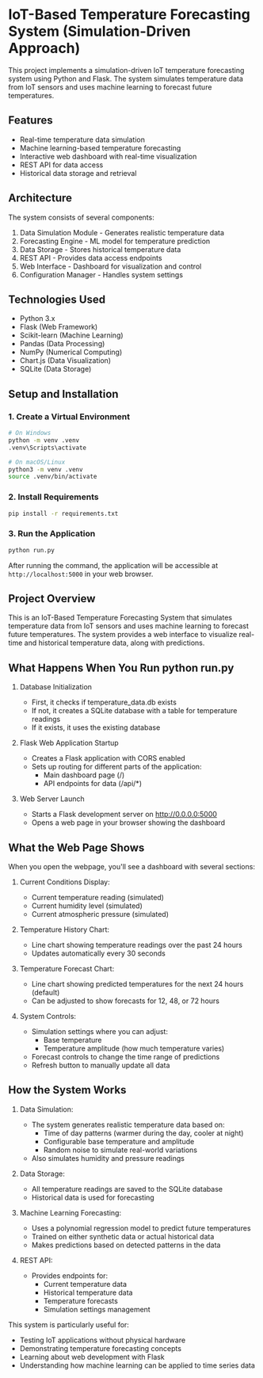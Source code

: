 # IoT-Based Temperature Forecasting System (Simulation-Driven Approach)

This project implements a simulation-driven IoT temperature forecasting system using Python and Flask. The system simulates temperature data from IoT sensors and uses machine learning to forecast future temperatures.

## Features
- Real-time temperature data simulation
- Machine learning-based temperature forecasting
- Interactive web dashboard with real-time visualization
- REST API for data access
- Historical data storage and retrieval

## Architecture
The system consists of several components:
1. Data Simulation Module - Generates realistic temperature data
2. Forecasting Engine - ML model for temperature prediction
3. Data Storage - Stores historical temperature data
4. REST API - Provides data access endpoints
5. Web Interface - Dashboard for visualization and control
6. Configuration Manager - Handles system settings

## Technologies Used
- Python 3.x
- Flask (Web Framework)
- Scikit-learn (Machine Learning)
- Pandas (Data Processing)
- NumPy (Numerical Computing)
- Chart.js (Data Visualization)
- SQLite (Data Storage)

## Setup and Installation

### 1. Create a Virtual Environment
```bash
# On Windows
python -m venv .venv
.venv\Scripts\activate

# On macOS/Linux
python3 -m venv .venv
source .venv/bin/activate
```

### 2. Install Requirements
```bash
pip install -r requirements.txt
```

### 3. Run the Application
```bash
python run.py
```

After running the command, the application will be accessible at `http://localhost:5000` in your web browser.

## Project Overview

This is an IoT-Based Temperature Forecasting System that simulates temperature data from IoT sensors and uses machine learning to forecast future temperatures. The system provides a web interface to visualize real-time and historical temperature data, along with predictions.

## What Happens When You Run python run.py

1. Database Initialization
   - First, it checks if temperature_data.db exists
   - If not, it creates a SQLite database with a table for temperature readings
   - If it exists, it uses the existing database

2. Flask Web Application Startup
   - Creates a Flask application with CORS enabled
   - Sets up routing for different parts of the application:
     - Main dashboard page (/)
     - API endpoints for data (/api/*)

3. Web Server Launch
   - Starts a Flask development server on http://0.0.0.0:5000
   - Opens a web page in your browser showing the dashboard

## What the Web Page Shows

When you open the webpage, you'll see a dashboard with several sections:

1. Current Conditions Display:
   - Current temperature reading (simulated)
   - Current humidity level (simulated)
   - Current atmospheric pressure (simulated)

2. Temperature History Chart:
   - Line chart showing temperature readings over the past 24 hours
   - Updates automatically every 30 seconds

3. Temperature Forecast Chart:
   - Line chart showing predicted temperatures for the next 24 hours (default)
   - Can be adjusted to show forecasts for 12, 48, or 72 hours

4. System Controls:
   - Simulation settings where you can adjust:
     - Base temperature
     - Temperature amplitude (how much temperature varies)
   - Forecast controls to change the time range of predictions
   - Refresh button to manually update all data

## How the System Works

1. Data Simulation:
   - The system generates realistic temperature data based on:
     - Time of day patterns (warmer during the day, cooler at night)
     - Configurable base temperature and amplitude
     - Random noise to simulate real-world variations
   - Also simulates humidity and pressure readings

2. Data Storage:
   - All temperature readings are saved to the SQLite database
   - Historical data is used for forecasting

3. Machine Learning Forecasting:
   - Uses a polynomial regression model to predict future temperatures
   - Trained on either synthetic data or actual historical data
   - Makes predictions based on detected patterns in the data

4. REST API:
   - Provides endpoints for:
     - Current temperature data
     - Historical temperature data
     - Temperature forecasts
     - Simulation settings management

This system is particularly useful for:
- Testing IoT applications without physical hardware
- Demonstrating temperature forecasting concepts
- Learning about web development with Flask
- Understanding how machine learning can be applied to time series data